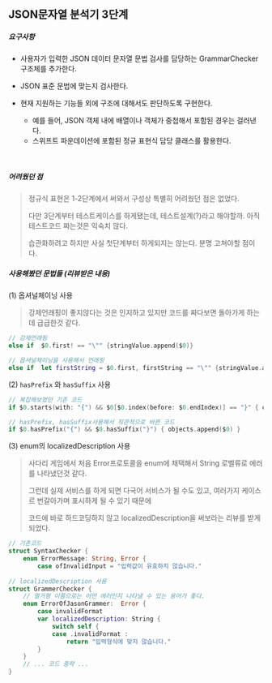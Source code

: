 ## JSON문자열 분석기 3단계



##### 요구사항 

- 사용자가 입력한 JSON 데이터 문자열 문법 검사를 담당하는 GrammarChecker 구조체를 추가한다.

- JSON 표준 문법에 맞는지 검사한다.

- 현재 지원하는 기능들 외에 구조에 대해서도 판단하도록 구현한다.

  - 예를 들어, JSON 객체 내에 배열이나 객체가 중첩해서 포함된 경우는 걸러낸다.
  - 스위프트 파운데이션에 포함된 정규 표현식 담당 클래스를 활용한다.

  ​

##### 어려웠던 점

> 정규식 표현은 1-2단계에서 써와서 구성상 특별히 어려웠던 점은 없었다.
>
> 다만 3단계부터 테스트케이스를 하게됐는데, 테스트설계(?)라고 해야할까. 아직 테스트코드 짜는것은 익숙치 않다.
>
> 습관화하려고 하지만 사실 첫단계부터 하게되지는 않는다. 분명 고쳐야할 점이다.



##### 사용해봤던 문법들 (리뷰받은 내용)

(1) 옵셔널체이닝 사용 

> 강제언래핑이 좋지않다는 것은 인지하고 있지만 코드를 짜다보면 돌아가게 하는데 급급한것 같다.

```swift
// 강제언래핑
else if  $0.first! == "\"" {stringValue.append($0)}

// 옵셔널체이닝을 사용해서 언래핑
else if  let firstString = $0.first, firstString == "\"" {stringValue.append($0)}
```



(2) `hasPrefix` 와 `hasSuffix` 사용 

```swift
// 복잡해보였던 기존 코드
if $0.starts(with: "{") && $0[$0.index(before: $0.endIndex)] == "}" { objects.append($0) }

// hasPrefix, hasSuffix사용해서 직관적으로 바뀐 코드
if $0.hasPrefix("{") && $0.hasSuffix("}") { objects.append($0) }
```



(3) enum의 localizedDescription 사용

> 사다리 게임에서 처음 Error프로토콜을 enum에 채택해서 String 로벨류로 에러를 나타냈던것 같다.
>
> 그런데 실제 서비스를 하게 되면 다국어 서비스가 될 수도 있고, 여러가지 케이스르 번갈아가며 표시하게 될 수 있기 때문에 
>
> 코드에 바로 하드코딩하지 않고 localizedDescription을 써보라는 리뷰를 받게 되었다.

```swift
// 기존코드
struct SyntaxChecker {
    enum ErrorMessage: String, Error {
        case ofInvalidInput = "입력값이 유효하지 않습니다."
      
// localizedDescription 사용
struct GrammerChecker {
  	// 열거형 이름으로는 어떤 에러인지 나타낼 수 있는 용어가 좋다. 
    enum ErrorOfJasonGrammer:  Error {
        case invalidFormat
        var localizedDescription: String {
            switch self {
            case .invalidFormat :
                return "입력형식에 맞지 않습니다."
        }
    }
    // ... 코드 중략 ...
}
```

